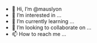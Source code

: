- 👋 Hi, I’m @mauslyon
- 👀 I’m interested in ...
- 🌱 I’m currently learning ...
- 💞️ I’m looking to collaborate on ...
- 📫 How to reach me ...

<!---
mauslyon/mauslyon is a ✨ special ✨ repository because its `README.md` (this file) appears on your GitHub profile.
You can click the Preview link to take a look at your changes.
--->
